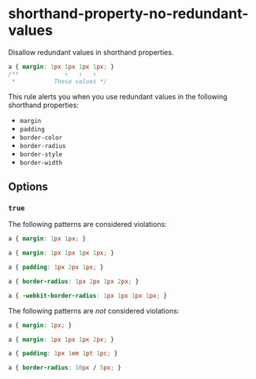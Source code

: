 # shorthand-property-no-redundant-values

Disallow redundant values in shorthand properties.

```css
a { margin: 1px 1px 1px 1px; }
/**             ↑   ↑   ↑
 *           These values */
```

This rule alerts you when you use redundant values in the following shorthand properties:

-   `margin`
-   `padding`
-   `border-color`
-   `border-radius`
-   `border-style`
-   `border-width`

## Options

### `true`

The following patterns are considered violations:

```css
a { margin: 1px 1px; }
```

```css
a { margin: 1px 1px 1px 1px; }
```

```css
a { padding: 1px 2px 1px; }
```

```css
a { border-radius: 1px 2px 1px 2px; }
```

```css
a { -webkit-border-radius: 1px 1px 1px 1px; }
```

The following patterns are *not* considered violations:

```css
a { margin: 1px; }
```

```css
a { margin: 1px 1px 1px 2px; }
```

```css
a { padding: 1px 1em 1pt 1pc; }
```

```css
a { border-radius: 10px / 5px; }
```
